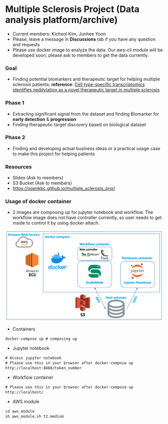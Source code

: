 # Multiple Sclerosis Project (Data analysis platform/archive)

* Current members: Kicheol Kim, Junhee Yoon
* Please, leave a message in **Discussions** tab if you have any question and requests
* Please use docker image to analyze the data. Our aws-cli module will be developed soon, please ask to members to get the data currently.

### Goal
* Finding potential biomarkers and therapeutic target for helping multiple sclerosis patients, **reference**: [Cell type-specific transcriptomics identifies neddylation as a novel therapeutic target in multiple sclerosis](https://pubmed.ncbi.nlm.nih.gov/33374005/)

### Phase 1
* Extracting significant signal from the dataset and finding Biomarker for **early detection** & **progression**
* Finding therapeutic target discovery based on biological dataset

### Phase 2
* Finding and developing actual business ideas or a practical usage case to make this project for helping patients

### Resources
* Slides (Ask to members)
* S3 Bucket (Ask to members)
* https://openkbc.github.io/multiple_sclerosis_proj/

### Usage of docker container
* 2 images are composing up for jupyter notebook and workflow. The workflow image does not have controller currently, so user needs to get inside to control it by using docker attach.

![overview](README_resource/overview_recent.png)

* Containers
```shell
docker-compose up # composing up
```

* Jupyter notebook
```
# Access jupyter notebook
# Please use this in your browser after docker-compose up 
http://localhost:8888/token_number
```

* Workflow container
```
# Please use this in your browser after docker-compose up
http://localhost/
```

* AWS module
```shell
cd aws_module
sh aws_module.sh t2.medium
```